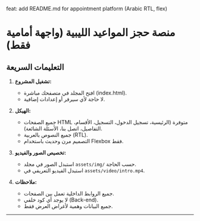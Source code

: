 feat: add README.md for appointment platform (Arabic RTL, flex)

# منصة حجز المواعيد الليبية (واجهة أمامية فقط)

## التعليمات السريعة

1. **تشغيل المشروع:**
   - افتح المجلد في متصفحك مباشرة (index.html).
   - لا حاجة لأي سيرفر أو إعدادات إضافية.

2. **الهيكل:**
   - جميع الصفحات HTML متوفرة (الرئيسية، تسجيل الدخول، التسجيل، الأقسام، التفاصيل، اتصل بنا، الأسئلة الشائعة).
   - جميع النصوص بالعربية (RTL).
   - التصميم مرن وحديث باستخدام Flexbox فقط.

3. **تخصيص الصور والفيديو:**
   - استبدل الصور في مجلد `assets/img/` حسب الحاجة.
   - استبدل الفيديو التعريفي في `assets/video/intro.mp4`.

4. **ملاحظات:**
   - جميع الروابط الداخلية تعمل بين الصفحات.
   - لا يوجد أي كود خلفي (Back-end).
   - جميع البيانات وهمية لأغراض العرض فقط.

---

<!-- Figma mockup: https://www.figma.com/design/9NkGpqa2bEdg98oLTn7D5U/Untitled?node-id=1-356&t=rfSeVZUSrbo5Ap0k-1 -->

